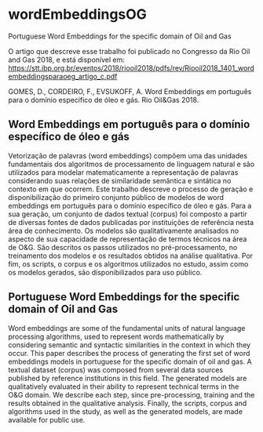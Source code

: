 # wordEmbeddingsOG
Portuguese Word Embeddings for the specific domain of Oil and Gas

O artigo que descreve esse trabalho foi publicado no Congresso da Rio Oil and Gas 2018, e está disponível em: https://stt.ibp.org.br/eventos/2018/riooil2018/pdfs/rev/Riooil2018_1401_wordembeddingsparaoeg_artigo_c.pdf

GOMES, D., CORDEIRO, F., EVSUKOFF, A. Word Embeddings em português para o domínio específico de óleo e gás. Rio Oil&Gas 2018.

## Word Embeddings em português para o domínio específico de óleo e gás
Vetorização de palavras (word embeddings) compõem uma das unidades fundamentais dos
algoritmos de processamento de linguagem natural e são utilizados para modelar matematicamente
a representação de palavras considerando suas relações de similaridade semântica e sintática no
contexto em que ocorrem. Este trabalho descreve o processo de geração e disponibilização do
primeiro conjunto público de modelos de word embeddings em português para o domínio específico
de óleo e gás. Para a sua geração, um conjunto de dados textual (corpus) foi composto a partir de
diversas fontes de dados publicadas por instituições de referência nesta área de conhecimento. Os
modelos são qualitativamente analisados no aspecto de sua capacidade de representação de termos
técnicos na área de O&G. São descritos os passos utilizados no pré-processamento, no treinamento
dos modelos e os resultados obtidos na análise qualitativa. Por fim, os scripts, o corpus e os
algoritmos utilizados no estudo, assim como os modelos gerados, são disponibilizados para uso
público.

## Portuguese Word Embeddings for the specific domain of Oil and Gas

Word embeddings are some of the fundamental units of natural language processing algorithms, used to represent words mathematically by considering semantic and syntactic similarities in the context in which they occur. This paper describes the process of generating the first set of word embeddings models in portuguese for the specific domain of oil and gas. A textual dataset (corpus) was composed from several data sources published by reference institutions in this field. The generated models are qualitatively evaluated in their ability to represent technical terms in the O&G domain. We describe each step, since pre-processing, training and the results obtained in the qualitative analysis. Finally, the scripts, corpus and algorithms used in the study, as well as the generated models, are made available for public use.
